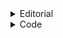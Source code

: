 <details>
<summary>Editorial</summary>
<br>
As we know , sum of first **N** numbers is **N * (N + 1) / 2** , let's call it sum1 . If we take the sum of the given **N - 1** numbers , let's call it sum2 . <br>
Now , sum1 = sum2 + missing number , so missing numbers -> sum1 - sum 2 .
</details>
<details>
<summary>Code</summary>
#include<bits/stdc++.h>
#define ll long long 
using namespace std;
 
	int main() {
	ios_base::sync_with_stdio(false); 
	cin.tie(NULL);
	    ll n; cin >> n;
	    ll sum = 0;
	    for (ll i = 0; i < n-1; i++) {
	      ll x; cin >> x;
	      sum += x;
	    }
	    ll sum2 = n * (n+1);
	    sum2 /= 2;
	    cout << (sum2 - sum);
	}
</details>

